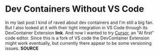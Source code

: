 # Dev Containers Without VS Code
In my last post I kind of raved about dev containers and I'm still a big fan. But I also looked at it with their tight integration in VS Code through its DevContainer Extension **link**. And now I wanted to try [Cursor](https://www.trycursor.com/), an "AI first" code editor. 
Since this is a fork of VS code the DevContainer Extension might work eventually, but currently there appear to be some versioning issues. **SOURCE** 
